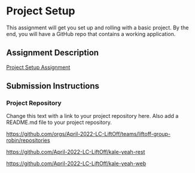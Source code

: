 # Project Setup
This assignment will get you set up and rolling with a basic project. By the end, you will have a GitHub repo that contains a working application.

## Assignment Description
[Project Setup Assignment](https://education.launchcode.org/liftoff/modules/assignments/project-setup)

## Submission Instructions

### Project Repository
Change this text with a link to your project repository here. Also add a README.md file to your project repository.

https://github.com/orgs/April-2022-LC-LiftOff/teams/liftoff-group-robin/repositories

https://github.com/April-2022-LC-LiftOff/kale-yeah-rest

https://github.com/April-2022-LC-LiftOff/kale-yeah-web